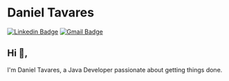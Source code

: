 # Daniel Tavares
[![Linkedin Badge](https://img.shields.io/badge/-daniel-tavares77blue?style=flat-square&logo=Linkedin&logoColor=white&link=https://www.linkedin.com/in/daniel-tavares77/)](https://www.linkedin.com/in/daniel-tavares77/)
[![Gmail Badge](https://img.shields.io/badge/-ldanielts@gmail.com-c14438?style=flat-square&logo=Gmail&logoColor=white&link=mailto:ldanielts@gmail.com)](mailto:ldanielts@gmail.com)
## Hi 👋, 
I'm Daniel Tavares, a Java Developer passionate about getting things done.
